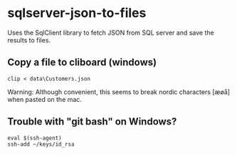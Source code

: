 # sqlserver-json-to-files
Uses the SqlClient library to fetch JSON from SQL server and save the results to files.

## Copy a file to cliboard (windows)

`clip < data\Customers.json`

Warning: Although convenient, this seems to break nordic characters [æøå] when pasted on the mac.

## Trouble with "git bash" on Windows?

```
eval $(ssh-agent)
ssh-add ~/keys/id_rsa
```
